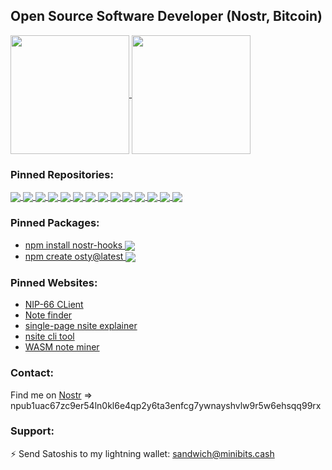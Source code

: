 <h2>
  Open Source Software Developer (Nostr, Bitcoin)
</h1>

<a href="https://github.com/dskvr">
  <img height=190 align="center" src="https://github-readme-stats.vercel.app/api?username=dskvr&theme=dark" />
</a>
<a href="https://github.com/dskvr">
  <img height=190 align="center" src="https://github-readme-stats.vercel.app/api/top-langs?username=dskvr&layout=compact&langs_count=8&card_width=320&theme=dark" />
</a>

### Pinned Repositories:

<a href="https://github.com/dskvr/nostr-deploy-server">
  <img align="center" src="https://github-readme-stats.vercel.app/api/pin/?username=dskvr&repo=nostr-deploy-server&theme=dark" />
</a>
<a href="https://github.com/dskvr/nostr-deploy-cli">
  <img align="center" src="https://github-readme-stats.vercel.app/api/pin/?username=dskvr&repo=nostr-deploy-cli&theme=dark" />
</a>
<a href="https://github.com/ostyjs/create-osty">
  <img align="center" src="https://github-readme-stats.vercel.app/api/pin/?username=ostyjs&repo=create-osty&theme=dark" />
</a>
<a href="https://github.com/ostyjs/nostr-hooks">
  <img align="center" src="https://github-readme-stats.vercel.app/api/pin/?username=ostyjs&repo=nostr-hooks&theme=dark" />
</a>
<a href="https://github.com/max21dev/groups">
  <img align="center" src="https://github-readme-stats.vercel.app/api/pin/?username=max21dev&repo=groups&theme=dark" />
</a>
<a href="https://github.com/dskvr/pinstr">
  <img align="center" src="https://github-readme-stats.vercel.app/api/pin/?username=dskvr&repo=pinstr&theme=dark" />
</a>
<a href="https://github.com/dskvr/nostribe">
  <img align="center" src="https://github-readme-stats.vercel.app/api/pin/?username=dskvr&repo=nostribe&theme=dark" />
</a>
<a href="https://github.com/dskvr/pinja">
  <img align="center" src="https://github-readme-stats.vercel.app/api/pin/?username=dskvr&repo=pinja&theme=dark" />
</a>
<a href="https://github.com/dskvr/opal">
  <img align="center" src="https://github-readme-stats.vercel.app/api/pin/?username=dskvr&repo=opal&theme=dark" />
</a>
<a href="https://github.com/dskvr/docstr">
  <img align="center" src="https://github-readme-stats.vercel.app/api/pin/?username=dskvr&repo=docstr&theme=dark" />
</a>
<a href="https://github.com/dskvr/mkauction">
  <img align="center" src="https://github-readme-stats.vercel.app/api/pin/?username=dskvr&repo=mkauction&theme=dark" />
</a>
<a href="https://github.com/dskvr/nostr-playground">
  <img align="center" src="https://github-readme-stats.vercel.app/api/pin/?username=dskvr&repo=nostr-playground&theme=dark" />
</a>
<a href="https://github.com/nbd-wtf/nostr-tools">
  <img align="center" src="https://github-readme-stats.vercel.app/api/pin/?username=nbd-wtf&repo=nostr-tools&theme=dark" />
</a>
<a href="https://github.com/nostr-dev-kit/ndk">
  <img align="center" src="https://github-readme-stats.vercel.app/api/pin/?username=nostr-dev-kit&repo=ndk&theme=dark" />
</a>

### Pinned Packages:

<ul>
  <li>
    <a href="https://www.npmjs.com/package/nostr-hooks">
      npm install nostr-hooks
      <img align="center" src="https://img.shields.io/npm/dt/nostr-hooks" />
    </a>
  </li>
  <li>
    <a href="https://www.npmjs.com/package/create-osty">
      npm create osty@latest
      <img align="center" src="https://img.shields.io/npm/dt/create-osty" />
    </a>
  </li>
</ul>

### Pinned Websites:

<ul>
  <li>
    <a href="https://nostr.watch">
      NIP-66 CLient
    </a>
  </li>
  <li>
    <a href="https://nadar.sandwich.farm">
      Note finder
    </a>
  </li>
  <li>
    <a href="https://nsite.run">
      single-page nsite explainer
    </a>
  </li>
  <li>
    <a href="https://nsyte.run">
      nsite cli tool
    </a>
  </li>
  <li>
    <a href="https://sandwichfarm.github.io/notemine">
      WASM note miner
    </a>
  </li>
</ul>

### Contact:

Find me on [Nostr](https://njump.me/bread@sandwich.farm) => npub1uac67zc9er54ln0kl6e4qp2y6ta3enfcg7ywnayshvlw9r5w6ehsqq99rx

### Support:

⚡️ Send Satoshis to my lightning wallet: [sandwich@minibits.cash](lightning://sandwich@minibits.cash)
